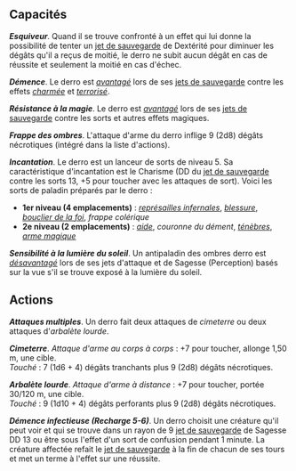 ## Capacités
_**Esquiveur**_. Quand il se trouve confronté à un effet qui lui donne la possibilité de tenter un [jet de sauvegarde](/utiliser-les-caracteristiques/#jets-de-sauvegarde) de Dextérité pour diminuer les dégâts qu'il a reçus de moitié, le derro ne subit aucun dégât en cas de réussite et seulement la moitié en cas d'échec.

_**Démence**_. Le derro est [_avantagé_](/utiliser-les-caracteristiques/#avantage-et-desavantage) lors de ses [jets de sauvegarde](/utiliser-les-caracteristiques/#jets-de-sauvegarde) contre les effets [_charmée_](/gerer-la-sante-du-personnage/#charme) et [_terrorisé_](/gerer-la-sante-du-personnage/#terrorise).

_**Résistance à la magie**_. Le derro est [_avantagé_](/utiliser-les-caracteristiques/#avantage-et-desavantage) lors de ses [jets de sauvegarde](/utiliser-les-caracteristiques/#jets-de-sauvegarde) contre les sorts et autres effets magiques.

_**Frappe des ombres**_. L'attaque d'arme du derro inflige 9 (2d8) dégâts nécrotiques (intégré dans la liste d'actions).

_**Incantation**_. Le derro est un lanceur de sorts de niveau 5. Sa caractéristique d'incantation est le Charisme (DD du [jet de sauvegarde](/utiliser-les-caracteristiques/#jets-de-sauvegarde) contre les sorts 13, +5 pour toucher avec les attaques de sort). Voici les sorts de paladin préparés par le derro :
* **1er niveau (4 emplacements)** : [_représailles infernales_](/grimoire/represailles-infernales/), [_blessure_](/grimoire/blessure/), [_bouclier de la foi_](/grimoire/bouclier-de-la-foi/), _frappe colérique_
* **2e niveau (2 emplacements)** : [_aide_](/grimoire/aide/), _couronne du dément_, [_ténèbres_](/grimoire/tenebres/), [_arme magique_](/grimoire/arme-magique/)

_**Sensibilité à la lumière du soleil**_. Un antipaladin des ombres derro est [_désavantagé_](/utiliser-les-caracteristiques/#avantage-et-desavantage) lors de ses jets d'attaque et de Sagesse (Perception) basés sur la vue s'il se trouve exposé à la lumière du soleil.

## Actions
_**Attaques multiples**_. Un derro fait deux attaques de _cimeterre_ ou deux attaques d'_arbalète lourde_.

_**Cimeterre**_. _Attaque d'arme au corps à corps_ : +7 pour toucher, allonge 1,50 m, une cible.  
_Touché_ : 7 (1d6 + 4) dégâts tranchants plus 9 (2d8) dégâts nécrotiques.

_**Arbalète lourde**_. _Attaque d'arme à distance_ : +7 pour toucher, portée 30/120 m, une cible.  
_Touché_ : 9 (1d10 + 4) dégâts perforants plus 9 (2d8) dégâts nécrotiques.

_**Démence infectieuse (Recharge 5-6)**_. Un derro choisit une créature qu'il peut voir et qui se trouve dans un rayon de 9 [jet de sauvegarde](/utiliser-les-caracteristiques/#jets-de-sauvegarde) de Sagesse DD 13 ou être sous l'effet d'un sort de confusion pendant 1 minute. La créature affectée refait le [jet de sauvegarde](/utiliser-les-caracteristiques/#jets-de-sauvegarde) à la fin de chacun de ses tours et met un terme à l'effet sur une réussite.
